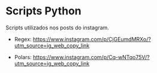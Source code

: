 # Scripts Python

Scripts utilizados nos posts do instagram.

- Regex: https://www.instagram.com/p/CjGEumdMRXo/?utm_source=ig_web_copy_link

- Polars: https://www.instagram.com/p/Cq-wNTqo75V/?utm_source=ig_web_copy_link
